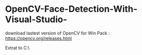 # OpenCV-Face-Detection-With-Visual-Studio-

download lastest version of OpenCV for Win Pack : https://opencv.org/releases.html

Extrat to C:\


